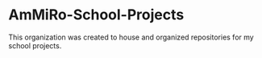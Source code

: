 # AmMiRo-School-Projects

This organization was created to house and organized repositories for my school projects.
